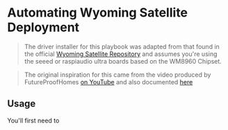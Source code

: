 # Automating Wyoming Satellite Deployment

> The driver installer for this playbook was adapted from that found in the official [Wyoming Satellite Repository](https://github.com/rhasspy/wyoming-satellite/blob/962b2f5dc6ed0d8b05671f1ade092407ed6251cd/etc/install-respeaker-drivers.sh) and assumes you're using the seeed or raspiaudio ultra boards based on the WM8960 Chipset.

> The original inspiration for this came from the video produced by FutureProofHomes [on YouTube](https://www.youtube.com/watch?v=kS0agn13hhU) and also documented [here](https://github.com/FutureProofHomes/wyoming-enhancements)

## Usage

You'll first need to 